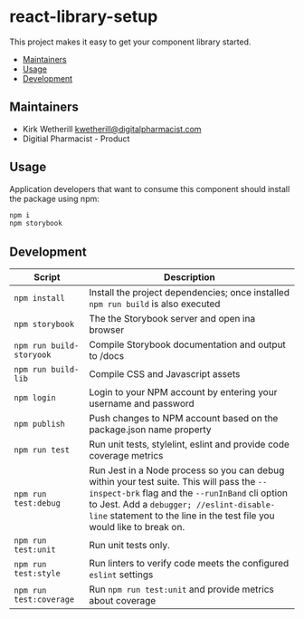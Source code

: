# react-library-setup
This project makes it easy to get your component library started.

* [Maintainers](#maintainers)
* [Usage](#usage)
* [Development](#development)


## <a name="maintainers"></a>Maintainers
* Kirk Wetherill <kwetherill@digitalpharmacist.com>
* Digitial Pharmacist - Product

## <a name="usage"></a>Usage
Application developers that want to consume this component should install the package using npm:

```bash
npm i
npm storybook
```

## <a name="development"></a>Development

| Script | Description |
|---|---|
| `npm install` | Install the project dependencies; once installed `npm run build` is also executed |
| `npm storybook` | The the Storybook server and open ina browser |
| `npm run build-storyook` | Compile Storybook documentation and output to /docs |
| `npm run build-lib` | Compile CSS and Javascript assets |
| `npm login` | Login to your NPM account by entering your username and password |
| `npm publish` | Push changes to NPM account based on the package.json name property |
| `npm run test` | Run unit tests, stylelint, eslint and provide code coverage metrics |
| `npm run test:debug` | Run Jest in a Node process so you can debug within your test suite. This will pass the `--inspect-brk` flag and the `--runInBand` cli option to Jest. Add a `debugger; //eslint-disable-line` statement to the line in the test file you would like to break on. |
| `npm run test:unit` | Run unit tests only. |
| `npm run test:style` | Run linters to verify code meets the configured `eslint` settings |
| `npm run test:coverage` | Run `npm run test:unit` and provide metrics about coverage || `npm run upgrade-interactive` | Run `npm-check` to identify available dependency updates |
